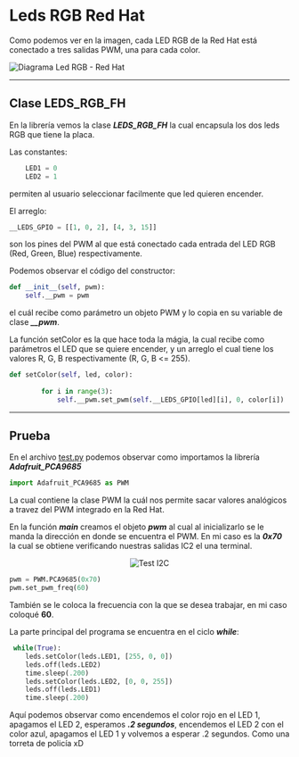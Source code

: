 # Leds RGB Red Hat

Como podemos ver en la imagen, cada LED RGB de la Red Hat está conectado a tres salidas PWM, una para cada color.

![Diagrama Led RGB - Red Hat](https://github.com/gunhack/Raspberry_FezHat/img/LED_RGB/LED_RGB_1.PNG)

---

## Clase LEDS_RGB_FH

En la librería vemos la clase ***LEDS_RGB_FH*** la cual encapsula los dos leds RGB que tiene la placa.

Las constantes:

``` python
    LED1 = 0
    LED2 = 1
```
permiten al usuario seleccionar facilmente que led quieren encender.

El arreglo:

``` python
__LEDS_GPIO = [[1, 0, 2], [4, 3, 15]]
```
son los pines del PWM al que está conectado cada entrada del LED RGB (Red, Green, Blue) respectivamente.

Podemos observar el código del constructor:
``` python
def __init__(self, pwm):
    self.__pwm = pwm
```
el cuál recibe como parámetro un objeto PWM y lo copia en su variable de clase ***__pwm***.

La función setColor es la que hace toda la mágia, la cual recibe como parámetros el LED que se quiere encender, y un arreglo el cual tiene los valores R, G, B respectivamente (R, G, B <= 255).
``` python
def setColor(self, led, color):
        
        for i in range(3):
            self.__pwm.set_pwm(self.__LEDS_GPIO[led][i], 0, color[i])
```
---

## Prueba

En el archivo [test.py](https://github.com/gunhack/Raspberry_FezHat/blob/master/LEDS_RGB/test.py) podemos observar como importamos la librería ***Adafruit_PCA9685***

``` python
import Adafruit_PCA9685 as PWM
```
La cual contiene la clase PWM la cuál nos permite sacar valores analógicos a travez del PWM integrado en la Red Hat.

En la función ***main*** creamos el objeto ***pwm*** al cual al inicializarlo se le manda la dirección en donde se encuentra el PWM. En mi caso es la ***0x70*** la cual se obtiene verificando nuestras salidas IC2 el una terminal.
<p align="center">
    <img src="https://github.com/gunhack/Raspberry_FezHat/img/general/testI2C.PNG" alt="Test I2C"/></a>
</p>

``` python
pwm = PWM.PCA9685(0x70)
pwm.set_pwm_freq(60)
```
También se le coloca la frecuencia con la que se desea trabajar, en mi caso coloqué **60**.

La parte principal del programa se encuentra en el ciclo ***while***:

``` python
 while(True):
    leds.setColor(leds.LED1, [255, 0, 0])
    leds.off(leds.LED2)
    time.sleep(.200)
    leds.setColor(leds.LED2, [0, 0, 255])
    leds.off(leds.LED1)
    time.sleep(.200)
```
Aquí podemos observar como encendemos el color rojo en el LED 1, apagamos el LED 2, esperamos ***.2 segundos***, encendemos el LED 2 con el color azul, apagamos el LED 1 y volvemos a esperar .2 segundos. Como una torreta de policía xD
